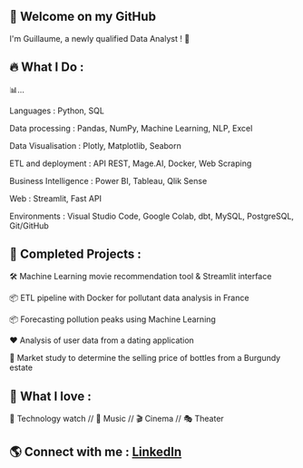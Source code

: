 ## 👋 Welcome on my GitHub

I'm Guillaume, a newly qualified Data Analyst ! 🚀


## 🔥 What I Do :

📊...

Languages : Python, SQL

Data processing : Pandas, NumPy, Machine Learning, NLP, Excel

Data Visualisation : Plotly, Matplotlib, Seaborn

ETL and deployment : API REST, Mage.AI, Docker, Web Scraping

Business Intelligence : Power BI, Tableau, Qlik Sense

Web : Streamlit, Fast API

Environments : Visual Studio Code, Google Colab, dbt, MySQL, PostgreSQL, Git/GitHub


## 📌 Completed Projects :

🛠️ Machine Learning movie recommendation tool & Streamlit interface

📦 ETL pipeline with Docker for pollutant data analysis in France

📦 Forecasting pollution peaks using Machine Learning

❤️ Analysis of user data from a dating application

🍾 Market study to determine the selling price of bottles from a Burgundy estate


## 🫶 What I love :

📖 Technology watch // 🎤 Music // 🎬 Cinema // 🎭 Theater


## 🌎 Connect with me : [LinkedIn](https://www.linkedin.com/in/cholletguillaume/)
